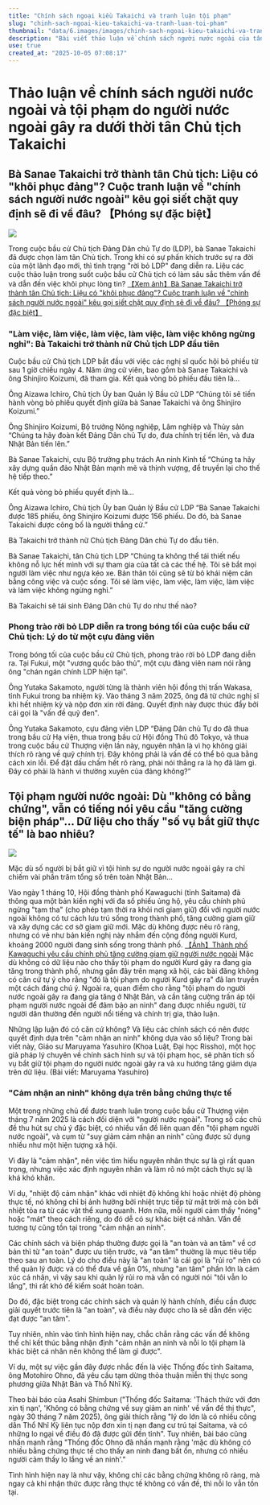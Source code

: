 ```yaml
---
title: "Chính sách ngoại kiều Takaichi và tranh luận tội phạm"
slug: "chinh-sach-ngoai-kieu-takaichi-va-tranh-luan-toi-pham"
thumbnail: "data/6.images/images/chinh-sach-ngoai-kieu-takaichi-va-tranh-luan-toi-pham.webp"
description: "Bài viết thảo luận về chính sách người nước ngoài của tân chủ tịch Đảng Dân chủ Tự do, bà Takaichi Sanae, và tranh cãi về tội phạm do người nước ngoài gây ra ở Nhật Bản, đối chiếu giữa 'cảm nhận an ninh' và dữ liệu thực tế."
use: true
created_at: "2025-10-05 07:08:17"
---
```


# Thảo luận về chính sách người nước ngoài và tội phạm do người nước ngoài gây ra dưới thời tân Chủ tịch Takaichi

## Bà Sanae Takaichi trở thành tân Chủ tịch: Liệu có "khôi phục đảng"? Cuộc tranh luận về "chính sách người nước ngoài" kêu gọi siết chặt quy định sẽ đi về đâu? 【Phóng sự đặc biệt】

![](/images/20251004-22210398-jnn-000-2-view.webp)

Trong cuộc bầu cử Chủ tịch Đảng Dân chủ Tự do (LDP), bà Sanae Takaichi đã được chọn làm tân Chủ tịch. Trong khi có sự phấn khích trước sự ra đời của một lãnh đạo mới, thì tình trạng "rời bỏ LDP" đang diễn ra. Liệu các cuộc thảo luận trong suốt cuộc bầu cử Chủ tịch có làm sâu sắc thêm vấn đề và dẫn đến việc khôi phục lòng tin?
[【Xem ảnh】Bà Sanae Takaichi trở thành tân Chủ tịch: Liệu có "khôi phục đảng"? Cuộc tranh luận về "chính sách người nước ngoài" kêu gọi siết chặt quy định sẽ đi về đâu? 【Phóng sự đặc biệt】](https://newsdig.tbs.co.jp/articles/gallery/2210398?utm_source=news.yahoo.co.jp&utm_medium=referral&utm_campaign=partnerLink&ex_position=photo&ex_id=2210398&image=2)

### "Làm việc, làm việc, làm việc, làm việc, làm việc không ngừng nghỉ": Bà Takaichi trở thành nữ Chủ tịch LDP đầu tiên

Cuộc bầu cử Chủ tịch LDP bắt đầu với việc các nghị sĩ quốc hội bỏ phiếu từ sau 1 giờ chiều ngày 4. Năm ứng cử viên, bao gồm bà Sanae Takaichi và ông Shinjiro Koizumi, đã tham gia. Kết quả vòng bỏ phiếu đầu tiên là…

Ông Aizawa Ichiro, Chủ tịch Ủy ban Quản lý Bầu cử LDP
“Chúng tôi sẽ tiến hành vòng bỏ phiếu quyết định giữa bà Sanae Takaichi và ông Shinjiro Koizumi.”

Ông Shinjiro Koizumi, Bộ trưởng Nông nghiệp, Lâm nghiệp và Thủy sản
“Chúng ta hãy đoàn kết Đảng Dân chủ Tự do, đưa chính trị tiến lên, và đưa Nhật Bản tiến lên.”

Bà Sanae Takaichi, cựu Bộ trưởng phụ trách An ninh Kinh tế
“Chúng ta hãy xây dựng quần đảo Nhật Bản mạnh mẽ và thịnh vượng, để truyền lại cho thế hệ tiếp theo.”

Kết quả vòng bỏ phiếu quyết định là…

Ông Aizawa Ichiro, Chủ tịch Ủy ban Quản lý Bầu cử LDP
“Bà Sanae Takaichi được 185 phiếu, ông Shinjiro Koizumi được 156 phiếu. Do đó, bà Sanae Takaichi được công bố là người thắng cử.”

Bà Takaichi trở thành nữ Chủ tịch Đảng Dân chủ Tự do đầu tiên.

Bà Sanae Takaichi, tân Chủ tịch LDP
“Chúng ta không thể tái thiết nếu không nỗ lực hết mình với sự tham gia của tất cả các thế hệ. Tôi sẽ bắt mọi người làm việc như ngựa kéo xe. Bản thân tôi cũng sẽ từ bỏ khái niệm cân bằng công việc và cuộc sống. Tôi sẽ làm việc, làm việc, làm việc, làm việc và làm việc không ngừng nghỉ.”

Bà Takaichi sẽ tái sinh Đảng Dân chủ Tự do như thế nào?

### Phong trào rời bỏ LDP diễn ra trong bóng tối của cuộc bầu cử Chủ tịch: Lý do từ một cựu đảng viên

Trong bóng tối của cuộc bầu cử Chủ tịch, phong trào rời bỏ LDP đang diễn ra. Tại Fukui, một "vương quốc bảo thủ", một cựu đảng viên nam nói rằng ông "chán ngán chính LDP hiện tại".

Ông Yutaka Sakamoto, người từng là thành viên hội đồng thị trấn Wakasa, tỉnh Fukui trong ba nhiệm kỳ. Vào tháng 3 năm 2025, ông đã từ chức nghị sĩ khi hết nhiệm kỳ và nộp đơn xin rời đảng. Quyết định này được thúc đẩy bởi cái gọi là "vấn đề quỹ đen".

Ông Yutaka Sakamoto, cựu đảng viên LDP
“Đảng Dân chủ Tự do đã thua trong bầu cử Hạ viện, thua trong bầu cử Hội đồng Thủ đô Tokyo, và thua trong cuộc bầu cử Thượng viện lần này, nguyên nhân là vì họ không giải thích rõ ràng về quỹ chính trị. Đây không phải là vấn đề có thể bỏ qua bằng cách xin lỗi. Để đặt dấu chấm hết rõ ràng, phải nói thẳng ra là họ đã làm gì. Đây có phải là hành vi thường xuyên của đảng không?”

## Tội phạm người nước ngoài: Dù "không có bằng chứng", vẫn có tiếng nói yêu cầu "tăng cường biện pháp"... Dữ liệu cho thấy "số vụ bắt giữ thực tế" là bao nhiêu?

![](/images/20251004-00010002-bengojp-000-1-view.webp)

Mặc dù số người bị bắt giữ vì tội hình sự do người nước ngoài gây ra chỉ chiếm vài phần trăm tổng số trên toàn Nhật Bản...

Vào ngày 1 tháng 10, Hội đồng thành phố Kawaguchi (tỉnh Saitama) đã thông qua một bản kiến nghị với đa số phiếu ủng hộ, yêu cầu chính phủ ngừng "tạm tha" (cho phép tạm thời ra khỏi nơi giam giữ) đối với người nước ngoài không có tư cách lưu trú sống trong thành phố, tăng cường giam giữ và xây dựng các cơ sở giam giữ mới. Mặc dù không được nêu rõ ràng, nhưng có vẻ như bản kiến nghị này nhắm đến cộng đồng người Kurd, khoảng 2000 người đang sinh sống trong thành phố.
[【Ảnh】Thành phố Kawaguchi yêu cầu chính phủ tăng cường giam giữ người nước ngoài](https://www.ben54.jp/news/2744/images?p=4)
Mặc dù không có dữ liệu nào cho thấy tội phạm do người Kurd gây ra đang gia tăng trong thành phố, nhưng gần đây trên mạng xã hội, các bài đăng không có căn cứ tự ý cho rằng "đó là tội phạm do người Kurd gây ra" đã lan truyền một cách đáng chú ý. Ngoài ra, quan điểm cho rằng "tội phạm do người nước ngoài gây ra đang gia tăng ở Nhật Bản, và cần tăng cường trấn áp tội phạm người nước ngoài để đảm bảo an ninh" đang được nhiều người, từ người dân thường đến người nổi tiếng và chính trị gia, thảo luận.

Những lập luận đó có căn cứ không? Và liệu các chính sách có nên được quyết định dựa trên "cảm nhận an ninh" không dựa vào số liệu? Trong bài viết này, Giáo sư Maruyama Yasuhiro (Khoa Luật, Đại học Rissho), một học giả pháp lý chuyên về chính sách hình sự và tội phạm học, sẽ phân tích số vụ bắt giữ tội phạm do người nước ngoài gây ra và xu hướng tăng giảm dựa trên dữ liệu. (Bài viết: Maruyama Yasuhiro)

### "Cảm nhận an ninh" không dựa trên bằng chứng thực tế

Một trong những chủ đề được tranh luận trong cuộc bầu cử Thượng viện tháng 7 năm 2025 là cách đối diện với "người nước ngoài". Trong số các chủ đề thu hút sự chú ý đặc biệt, có nhiều vấn đề liên quan đến "tội phạm người nước ngoài", và cụm từ "suy giảm cảm nhận an ninh" cũng được sử dụng nhiều như một hiện tượng xã hội.

Vì đây là "cảm nhận", nên việc tìm hiểu nguyên nhân thực sự là gì rất quan trọng, nhưng việc xác định nguyên nhân và làm rõ nó một cách thực sự là khá khó khăn.

Ví dụ, "nhiệt độ cảm nhận" khác với nhiệt độ không khí hoặc nhiệt độ phòng thực tế, nó không chỉ bị ảnh hưởng bởi nhiệt trực tiếp từ mặt trời mà còn bởi nhiệt tỏa ra từ các vật thể xung quanh. Hơn nữa, mỗi người cảm thấy "nóng" hoặc "mát" theo cách riêng, do đó dễ có sự khác biệt cá nhân. Vấn đề tương tự cũng tồn tại trong "cảm nhận an ninh".

Các chính sách và biện pháp thường được gọi là "an toàn và an tâm" về cơ bản thì từ "an toàn" được ưu tiên trước, và "an tâm" thường là mục tiêu tiếp theo sau an toàn. Lý do cho điều này là "an toàn" là cái gọi là "rủi ro" nên có thể quản lý được và có thể đưa về gần 0%, nhưng "an tâm" phần lớn là cảm xúc cá nhân, vì vậy sau khi quản lý rủi ro mà vẫn có người nói "tôi vẫn lo lắng", thì rất khó để kiểm soát hoàn toàn.

Do đó, đặc biệt trong các chính sách và quản lý hành chính, điều cần được giải quyết trước tiên là "an toàn", và điều này được cho là sẽ dẫn đến việc đạt được "an tâm".

Tuy nhiên, nhìn vào tình hình hiện nay, chắc chắn rằng các vấn đề không thể chỉ kết thúc bằng nhận định "cảm nhận an ninh và nỗi lo tội phạm là khác biệt cá nhân nên không thể làm gì được".

Ví dụ, một sự việc gần đây được nhắc đến là việc Thống đốc tỉnh Saitama, ông Motohiro Ohno, đã yêu cầu tạm dừng thỏa thuận miễn thị thực song phương giữa Nhật Bản và Thổ Nhĩ Kỳ.

Theo bài báo của Asahi Shimbun ("Thống đốc Saitama: 'Thách thức với đơn xin tị nạn', 'Không có bằng chứng về suy giảm an ninh' về vấn đề thị thực", ngày 30 tháng 7 năm 2025), ông giải thích rằng "lý do lớn là có nhiều công dân Thổ Nhĩ Kỳ liên tục nộp đơn xin tị nạn đang cư trú tại Saitama, và có những lo ngại về điều đó đã được gửi đến tỉnh". Tuy nhiên, bài báo cũng nhấn mạnh rằng "Thống đốc Ohno đã nhấn mạnh rằng 'mặc dù không có nhiều bằng chứng thực tế cho thấy an ninh đang bất ổn, nhưng có nhiều người cảm thấy lo lắng về an ninh'."

Tình hình hiện nay là như vậy, không chỉ các bằng chứng không rõ ràng, mà ngay cả khi nhận thức được rằng thực tế không có vấn đề, thì nỗi lo vẫn tồn tại.